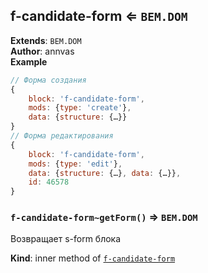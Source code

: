 <a name="module_f-candidate-form"></a>

## f-candidate-form ⇐ <code>BEM.DOM</code>
**Extends**: <code>BEM.DOM</code>  
**Author**: annvas  
**Example**  
```js
// Форма создания
{
    block: 'f-candidate-form',
    mods: {type: 'create'},
    data: {structure: {…}}
}
// Форма редактирования
{
    block: 'f-candidate-form',
    mods: {type: 'edit'},
    data: {structure: {…}, data: {…}},
    id: 46578
}
```
<a name="module_f-candidate-form..getForm"></a>

### `f-candidate-form~getForm()` ⇒ <code>BEM.DOM</code>
Возвращает s-form блока

**Kind**: inner method of [<code>f-candidate-form</code>](#module_f-candidate-form)  
